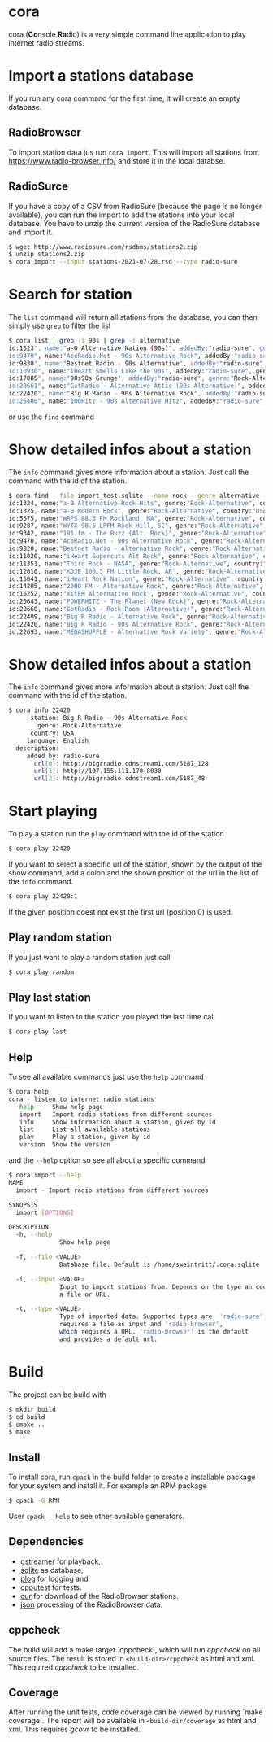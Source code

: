 cora
=====

cora (**Co**nsole **Ra**dio) is a very simple command line application to play internet radio streams. 

# Import a stations database

If you run any cora command for the first time, it will create an empty database.

## RadioBrowser

To import station data jus run `cora import`. This will import all stations from https://www.radio-browser.info/ and store it in the local
databse.

## RadioSurce

If you have a copy of a CSV from RadioSure (because the page is no longer available), you can run the import to add the stations into your
local database. You have to unzip the current version of the RadioSure database and import it.

```bash
$ wget http://www.radiosure.com/rsdbms/stations2.zip
$ unzip stations2.zip
$ cora import --input stations-2021-07-28.rsd --type radio-sure 
```

# Search for station

The `list` command will return all stations from the database, you can then simply use 
`grep` to filter the list

```bash
$ cora list | grep -i 90s | grep -i alternative
id:1323", name:"a-0 Alternative Nation (90s)", addedBy:"radio-sure", genre:"Rock-Alternative", country:"USA", language:"English"
id:9470", name:"AceRadio.Net - 90s Alternative Rock", addedBy:"radio-sure", genre:"Rock-Alternative", country:"USA", language:"English"
id:9830", name:"Bestnet Radio - 90s Alternative", addedBy:"radio-sure", genre:"90s", country:"USA", language:"English"
id:10930", name:"iHeart Smells Like the 90s", addedBy:"radio-sure", genre:"Rock-Alternative", country:"USA", language:"English"
id:17085", name:"90s90s Grunge", addedBy:"radio-sure", genre:"Rock-Alternative", country:"Germany", language:"German"
id:20661", name:"GotRadio - Alternative Attic (90s Alternative)", addedBy:"radio-sure", genre:"90s", country:"USA", language:"English"
id:22420", name:"Big R Radio - 90s Alternative Rock", addedBy:"radio-sure", genre:"Rock-Alternative", country:"USA", language:"English"
id:25400", name:"100Hitz - 90s Alternative Hitz", addedBy:"radio-sure", genre:"90s", country:"USA", language:"English"
```

or use the `find` command

# Show detailed infos about a station

The `info` command gives more information about a station. Just call the command with the
id of the station.

```bash
$ cora find --file import_test.sqlite --name rock --genre alternative --country usa
id:1324, name:"a-0 Alternative Rock Hits", genre:"Rock-Alternative", country:"USA"
id:1325, name:"a-0 Modern Rock", genre:"Rock-Alternative", country:"USA"
id:5675, name:"WRPS 88.3 FM Rockland, MA", genre:"Rock-Alternative", country:"USA"
id:9287, name:"WYTX 98.5 LPFM Rock Hill, SC", genre:"Rock-Alternative", country:"USA"
id:9342, name:"181.fm - The Buzz {Alt. Rock}", genre:"Rock-Alternative", country:"USA"
id:9470, name:"AceRadio.Net - 90s Alternative Rock", genre:"Rock-Alternative", country:"USA"
id:9820, name:"Bestnet Radio - Alternative Rock", genre:"Rock-Alternative", country:"USA"
id:11020, name:"iHeart Supercuts Alt Rock", genre:"Rock-Alternative", country:"USA"
id:11351, name:"Third Rock - NASA", genre:"Rock-Alternative", country:"USA"
id:12010, name:"KDJE 100.3 FM Little Rock, AR", genre:"Rock-Alternative", country:"USA"
id:13041, name:"iHeart Rock Nation", genre:"Rock-Alternative", country:"USA"
id:14205, name:"2000 FM - Alternative Rock", genre:"Rock-Alternative", country:"USA"
id:16252, name:"XitFM Alternative Rock", genre:"Rock-Alternative", country:"USA"
id:20643, name:"POWERHITZ - The Planet (New Rock)", genre:"Rock-Alternative", country:"USA"
id:20660, name:"GotRadio - Rock Room (Alternative)", genre:"Rock-Alternative", country:"USA"
id:22409, name:"Big R Radio - Alternative Rock", genre:"Rock-Alternative", country:"USA"
id:22420, name:"Big R Radio - 90s Alternative Rock", genre:"Rock-Alternative", country:"USA"
id:22693, name:"MEGASHUFFLE - Alternative Rock Variety", genre:"Rock-Alternative", country:"USA"
```

# Show detailed infos about a station

The `info` command gives more information about a station. Just call the command with the
id of the station.

```bash
$ cora info 22420
      station: Big R Radio - 90s Alternative Rock
        genre: Rock-Alternative
      country: USA
     language: English
  description: -
     added by: radio-sure
       url[0]: http://bigrradio.cdnstream1.com/5187_128
       url[1]: http://107.155.111.170:8030
       url[2]: http://bigrradio.cdnstream1.com/5187_48  
```

# Start playing

To play a station run the `play` command with the id of the station

```bash
$ cora play 22420
```

If you want to select a specific url of the station, shown by the output of the show
command, add a colon and the shown position of the url in the list of the `info` command.

```bash
$ cora play 22420:1
```

If the given position doest not exist the first url (position 0) is used.

## Play random station

If you just want to play a random station just call

```bash
$ cora play random

```
## Play last station

If you want to listen to the station you played the last time call

```bash
$ cora play last
```

## Help

To see all available commands just use the `help` command

```bash
$ cora help
cora - listen to internet radio stations
   help     Show help page
   import   Import radio stations from different sources
   info     Show information about a station, given by id
   list     List all available stations
   play     Play a station, given by id
   version  Show the version
```

and the `--help` option so see all about a specific command


```bash
$ cora import --help
NAME
  import - Import radio stations from different sources

SYNOPSIS
  import [OPTIONS]

DESCRIPTION
  -h, --help
              Show help page

  -f, --file <VALUE> 
              Database file. Default is /home/sweintritt/.cora.sqlite

  -i, --input <VALUE> 
              Input to import stations from. Depends on the type an could be
              a file or URL.

  -t, --type <VALUE> 
              Type of imported data. Supported types are: 'radio-sure', which
              requires a file as input and 'radio-browser',
              which requires a URL. 'radio-browser' is the default
              and provides a default url.
```

# Build

The project can be build with

```bash
$ mkdir build
$ cd build
$ cmake ..
$ make
```

## Install

To install cora, run `cpack` in the build folder to create a installable package for your
system and install it. For example an RPM package

```bash
$ cpack -G RPM
```

User `cpack --help` to see other available generators.

## Dependencies

* [gstreamer](https://gstreamer.freedesktop.org/) for playback,
* [sqlite](https://sqlite.org/index.html) as database,
* [plog](https://github.com/SergiusTheBest/plog) for logging and
* [cpputest](https://cpputest.github.io/) for tests.
* [cur](https://github.com/curl/curl) for download of the RadioBrowser stations.
* [json](https://github.com/nlohmann/json) processing of the RadioBrowser data.

## cppcheck

The build will add a make target ´cppcheck´, which will run *cppcheck* on all source files.
The result is stored in `<build-dir>/cppcheck` as html and xml.
This required *cppcheck* to be installed.

## Coverage

After running the unit tests, code coverage can be viewed by running ´make coverage´. The
report will be available in `<build-dir/coverage` as html and xml.
This requires *gcovr* to be installed.
